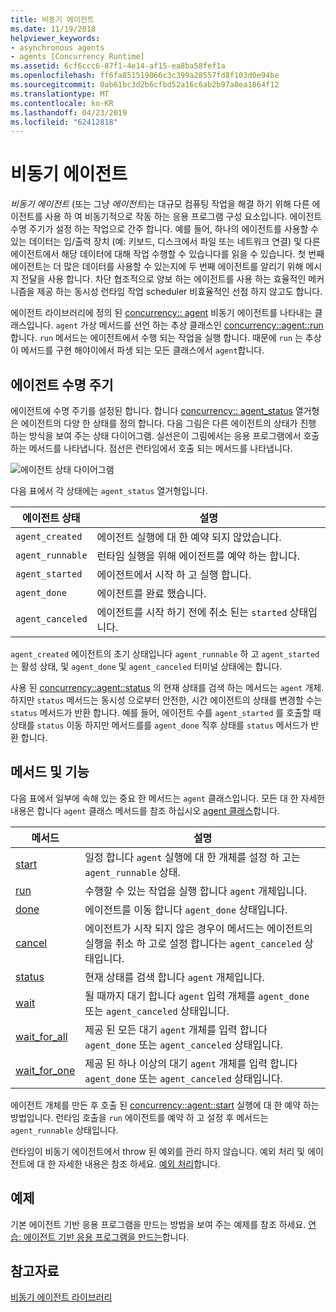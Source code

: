 ```yaml
---
title: 비동기 에이전트
ms.date: 11/19/2018
helpviewer_keywords:
- asynchronous agents
- agents [Concurrency Runtime]
ms.assetid: 6cf6ccc6-87f1-4e14-af15-ea8ba58fef1a
ms.openlocfilehash: ff6fa851519066c3c399a28557fd8f103d0e94be
ms.sourcegitcommit: 0ab61bc3d2b6cfbd52a16c6ab2b97a8ea1864f12
ms.translationtype: MT
ms.contentlocale: ko-KR
ms.lasthandoff: 04/23/2019
ms.locfileid: "62412818"
---
```

# <a name="asynchronous-agents"></a>비동기 에이전트

*비동기 에이전트* (또는 그냥 *에이전트*)는 대규모 컴퓨팅 작업을 해결 하기 위해 다른 에이전트를 사용 하 여 비동기적으로 작동 하는 응용 프로그램 구성 요소입니다. 에이전트 수명 주기가 설정 하는 작업으로 간주 합니다. 예를 들어, 하나의 에이전트를 사용할 수 있는 데이터는 입/출력 장치 (예: 키보드, 디스크에서 파일 또는 네트워크 연결) 및 다른 에이전트에서 해당 데이터에 대해 작업 수행할 수 있습니다를 읽을 수 있습니다. 첫 번째 에이전트는 더 많은 데이터를 사용할 수 있는지에 두 번째 에이전트를 알리기 위해 메시지 전달을 사용 합니다. 차단 협조적으로 양보 하는 에이전트를 사용 하는 효율적인 메커니즘을 제공 하는 동시성 런타임 작업 scheduler 비효율적인 선점 하지 않고도 합니다.

에이전트 라이브러리에 정의 된 [concurrency:: agent](../../parallel/concrt/reference/agent-class.md) 비동기 에이전트를 나타내는 클래스입니다. `agent` 가상 메서드를 선언 하는 추상 클래스인 [concurrency::agent::run](reference/agent-class.md#run)합니다. `run` 메서드는 에이전트에서 수행 되는 작업을 실행 합니다. 때문에 `run` 는 추상이 메서드를 구현 해야이에서 파생 되는 모든 클래스에서 `agent`합니다.

## <a name="agent-life-cycle"></a>에이전트 수명 주기

에이전트에 수명 주기를 설정된 합니다. 합니다 [concurrency:: agent_status](reference/concurrency-namespace-enums.md#agent_status) 열거형은 에이전트의 다양 한 상태를 정의 합니다. 다음 그림은 다른 에이전트의 상태가 진행 하는 방식을 보여 주는 상태 다이어그램. 실선은이 그림에서는 응용 프로그램에서 호출 하는 메서드를 나타냅니다. 점선은 런타임에서 호출 되는 메서드를 나타냅니다.

![에이전트 상태 다이어그램](../../parallel/concrt/media/agentstate.png "에이전트 상태 다이어그램")

다음 표에서 각 상태에는 `agent_status` 열거형입니다.

|에이전트 상태|설명|
|-----------------|-----------------|
|`agent_created`|에이전트 실행에 대 한 예약 되지 않았습니다.|
|`agent_runnable`|런타임 실행을 위해 에이전트를 예약 하는 합니다.|
|`agent_started`|에이전트에서 시작 하 고 실행 합니다.|
|`agent_done`|에이전트를 완료 했습니다.|
|`agent_canceled`|에이전트를 시작 하기 전에 취소 된는 `started` 상태입니다.|

`agent_created` 에이전트의 초기 상태입니다 `agent_runnable` 하 고 `agent_started` 는 활성 상태, 및 `agent_done` 및 `agent_canceled` 터미널 상태에는 합니다.

사용 된 [concurrency::agent::status](reference/agent-class.md#status) 의 현재 상태를 검색 하는 메서드는 `agent` 개체. 하지만 `status` 메서드는 동시성 으로부터 안전한, 시간 에이전트의 상태를 변경할 수는 `status` 메서드가 반환 합니다. 예를 들어, 에이전트 수를 `agent_started` 를 호출할 때 상태를 `status` 이동 하지만 메서드를를 `agent_done` 직후 상태를 `status` 메서드가 반환 합니다.

## <a name="methods-and-features"></a>메서드 및 기능

다음 표에서 일부에 속해 있는 중요 한 메서드는 `agent` 클래스입니다. 모든 대 한 자세한 내용은 합니다 `agent` 클래스 메서드를 참조 하십시오 [agent 클래스](../../parallel/concrt/reference/agent-class.md)합니다.

|메서드|설명|
|------------|-----------------|
|[start](reference/agent-class.md#start)|일정 합니다 `agent` 실행에 대 한 개체를 설정 하 고는 `agent_runnable` 상태.|
|[run](reference/agent-class.md#run)|수행할 수 있는 작업을 실행 합니다 `agent` 개체입니다.|
|[done](reference/agent-class.md#done)|에이전트를 이동 합니다 `agent_done` 상태입니다.|
|[cancel](../../parallel/concrt/cancellation-in-the-ppl.md#cancel)|에이전트가 시작 되지 않은 경우이 메서드는 에이전트의 실행을 취소 하 고로 설정 합니다는 `agent_canceled` 상태입니다.|
|[status](reference/agent-class.md#status)|현재 상태를 검색 합니다 `agent` 개체입니다.|
|[wait](reference/agent-class.md#wait)|될 때까지 대기 합니다 `agent` 입력 개체를 `agent_done` 또는 `agent_canceled` 상태입니다.|
|[wait_for_all](reference/agent-class.md#wait_for_all)|제공 된 모든 대기 `agent` 개체를 입력 합니다 `agent_done` 또는 `agent_canceled` 상태입니다.|
|[wait_for_one](reference/agent-class.md#wait_for_one)|제공 된 하나 이상의 대기 `agent` 개체를 입력 합니다 `agent_done` 또는 `agent_canceled` 상태입니다.|

에이전트 개체를 만든 후 호출 된 [concurrency::agent::start](reference/agent-class.md#start) 실행에 대 한 예약 하는 방법입니다. 런타임 호출을 `run` 에이전트를 예약 하 고 설정 후 메서드는 `agent_runnable` 상태입니다.

런타임이 비동기 에이전트에서 throw 된 예외를 관리 하지 않습니다. 예외 처리 및 에이전트에 대 한 자세한 내용은 참조 하세요. [예외 처리](../../parallel/concrt/exception-handling-in-the-concurrency-runtime.md)합니다.

## <a name="example"></a>예제

기본 에이전트 기반 응용 프로그램을 만드는 방법을 보여 주는 예제를 참조 하세요. [연습: 에이전트 기반 응용 프로그램을 만드는](../../parallel/concrt/walkthrough-creating-an-agent-based-application.md)합니다.

## <a name="see-also"></a>참고자료

[비동기 에이전트 라이브러리](../../parallel/concrt/asynchronous-agents-library.md)
